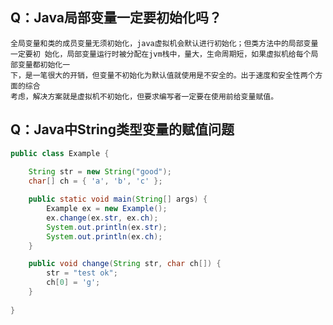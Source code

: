 ## Q：Java局部变量一定要初始化吗？
	全局变量和类的成员变量无须初始化，java虚拟机会默认进行初始化；但类方法中的局部变量一定要初	始化，局部变量运行时被分配在jvm栈中，量大，生命周期短，如果虚拟机给每个局部变量都初始化一
	下，是一笔很大的开销，但变量不初始化为默认值就使用是不安全的。出于速度和安全性两个方面的综合
	考虑，解决方案就是虚拟机不初始化，但要求编写者一定要在使用前给变量赋值。 
	
## Q：Java中String类型变量的赋值问题
```java
public class Example {
    
    String str = new String("good");
    char[] ch = { 'a', 'b', 'c' };

    public static void main(String[] args) {
        Example ex = new Example();
        ex.change(ex.str, ex.ch);
        System.out.println(ex.str);
        System.out.println(ex.ch);
    }

    public void change(String str, char ch[]) {
        str = "test ok";
        ch[0] = 'g';
    }
    
}
```

	